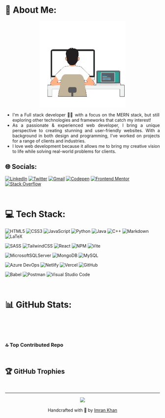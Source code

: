 # 💫 About Me:

<div align="center">

<img src="./assets/developer-300px.gif" alt="Developer" style="width: 280px;"/>

</div>

<div align="justify">

- I'm a Full stack developer 🧑‍💻 with a focus on the MERN stack, but still exploring other technologies and frameworks that catch my interest!
- As a passionate & experienced web developer, I bring a unique perspective to creating stunning and user-friendly websites. With a background in both design and programming, I've worked on projects for a range of clients and industries.
- I love web development because it allows me to bring my creative vision to life while solving real-world problems for clients.

</div>

## 🌐 Socials:

[![LinkedIn](https://img.shields.io/badge/LinkedIn-%230077B5.svg?logo=linkedin&logoColor=white)](https://linkedin.com/in/imrankhan404)
[![Twitter](https://img.shields.io/badge/Twitter-%231DA1F2.svg?logo=Twitter&logoColor=white)](https://twitter.com/astronomer404)
[![Gmail](https://img.shields.io/badge/Gmail-%23EA4335.svg?style=flat&logo=Gmail&logoColor=white)](mailto:imran2000786@gmail.com)
[![Codepen](https://img.shields.io/badge/Codepen-%23000000?style=flat&logo=codepen&logoColor=white)](https://codepen.io/astr0n0mer)
[![Frontend Mentor](https://img.shields.io/badge/Frontend%20Mentor-%233F54A3.svg?style=flat&logo=Frontend-Mentor&logoColor=white)](https://www.frontendmentor.io/profile/astr0n0mer)
[![Stack Overflow](https://img.shields.io/badge/-stack%20overflow-%23FE7A16?logo=stack-overflow&logoColor=white)](https://stackoverflow.com/users/7753274)

<br />

# 💻 Tech Stack:

![HTML5](https://img.shields.io/badge/html5-%23E34F26.svg?style=flat&logo=html5&logoColor=white)
![CSS3](https://img.shields.io/badge/css3-%231572B6.svg?style=flat&logo=css3&logoColor=white)
![JavaScript](https://img.shields.io/badge/javascript-%23F7DF1E.svg?style=flat&logo=JavaScript&logoColor=black)
![Python](https://img.shields.io/badge/python-%233670A0?style=flat&logo=python&logoColor=ffdd54)
![Java](https://img.shields.io/badge/java-%23ED8B00.svg?style=flat&logo=java&logoColor=white)
![C++](https://img.shields.io/badge/c%2B%2B-%2300599C.svg?style=flat&logo=c%2B%2B&logoColor=white)
![Markdown](https://img.shields.io/badge/markdown-%23000000.svg?style=flat&logo=markdown&logoColor=white)
![LaTeX](https://img.shields.io/badge/latex-%23008080.svg?style=flat&logo=latex&logoColor=white)

![SASS](https://img.shields.io/badge/Sass-hotpink.svg?style=flat&logo=SASS&logoColor=white)
![TailwindCSS](https://img.shields.io/badge/Tailwind%20CSS-%2306B6D4.svg?style=flat&logo=Tailwind-CSS&logoColor=white)
![React](https://img.shields.io/badge/React-%2361DAFB.svg?style=flat&logo=React&logoColor=black)
![NPM](https://img.shields.io/badge/npm-%23CB3837.svg?style=flat&logo=npm&logoColor=white)
![Vite](https://img.shields.io/badge/Vite-%23a058fe.svg?style=flat&logo=vite&logoColor=ffd129)

![MicrosoftSQLServer](https://img.shields.io/badge/Microsoft%20SQL%20Sever-%23CC2927?style=flat&logo=microsoft%20sql%20server&logoColor=white)
![MongoDB](https://img.shields.io/badge/MongoDB-%234ea94b.svg?style=flat&logo=mongodb&logoColor=white)
![MySQL](https://img.shields.io/badge/MySQL-%234479A1.svg?style=flat&logo=MySQL&logoColor=white)

![Azure DevOps](https://img.shields.io/badge/Azure%20DevOps-%230078D7.svg?style=flat&logo=Azure-DevOps&logoColor=white)
![Netlify](https://img.shields.io/badge/Netlify-%2300C7B7.svg?style=flat&logo=Netlify&logoColor=white)
![Vercel](https://img.shields.io/badge/Vercel-%23000000.svg?style=flat&logo=Vercel&logoColor=white)
![GitHub](https://img.shields.io/badge/GitHub-%23181717.svg?style=flat&logo=GitHub&logoColor=white)

![Babel](https://img.shields.io/badge/Babel-%23F9DC3e?style=flat&logo=babel&logoColor=black)
![Postman](https://img.shields.io/badge/Postman-%23FF6C37?style=flat&logo=postman&logoColor=white)
![Visual Studio Code](https://img.shields.io/badge/VS%20Code-%23007ACC.svg?style=flat&logo=Visual-Studio-Code&logoColor=white)

<br/>

# 📊 GitHub Stats:

<div align="center">

<img src="https://github-readme-stats-astronomer.vercel.app/api?username=astr0n0mer&theme=react&hide_border=false&include_all_commits=true&count_private=true" alt="" decoding="async" loading="lazy" />
<br/>
<img src="https://github-readme-streak-stats.herokuapp.com/?user=astr0n0mer&theme=react&hide_border=false" alt="" decoding="async" loading="lazy" />
<br/>
<img src="https://github-readme-stats-astronomer.vercel.app/api/top-langs/?username=astr0n0mer&theme=react&hide_border=false&include_all_commits=true&count_private=true&layout=compact" alt="" decoding="async" loading="lazy" />

</div>

### 🔝 Top Contributed Repo

<div align="center">

<img src="https://github-contributor-stats.vercel.app/api?username=astr0n0mer&limit=5&theme=tokyonight&combine_all_yearly_contributions=true" alt="" decoding="async" loading="lazy" />

</div>

## 🏆 GitHub Trophies

<div align="center">

<img src="https://github-profile-trophy.vercel.app/?username=astr0n0mer&theme=discord&no-frame=false&no-bg=false&margin-w=4" alt="" decoding="async" loading="lazy" />

---

[![](https://visitcount.itsvg.in/api?id=astr0n0mer&icon=0&color=0)](https://visitcount.itsvg.in)

Handcrafted with 💖 by [Imran Khan](https://github.com/astr0n0mer)

</div>

<!-- Proudly created with GPRM ( https://gprm.itsvg.in ) -->

